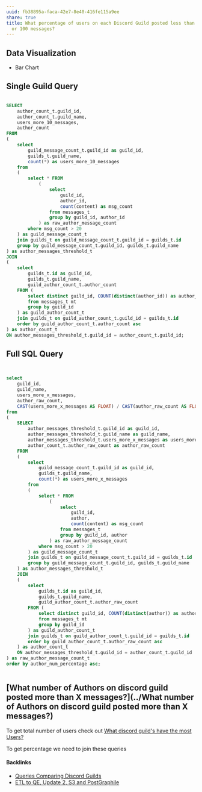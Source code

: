 ```yaml
---
uuid: fb38895a-faca-42e7-8e40-416fe115a9ee
share: true
title: What percentage of users on each Discord Guild posted less than 1, 3, 10,
  or 100 messages?
---
```

## Data Visualization

* Bar Chart

## Single Guild Query

``` SQL

SELECT 
	author_count_t.guild_id,
	author_count_t.guild_name,
	users_more_10_messages,
	author_count
FROM 
(
	select 
		guild_message_count_t.guild_id as guild_id,
		guilds_t.guild_name,
		count(*) as users_more_10_messages
	from 
	(
		select * FROM
			(
				select 
					guild_id,
					author_id,
					count(content) as msg_count
				from messages_t
				group by guild_id, author_id
			) as raw_author_message_count
		where msg_count > 20
	) as guild_message_count_t
	join guilds_t on guild_message_count_t.guild_id = guilds_t.id
	group by guild_message_count_t.guild_id, guilds_t.guild_name
) as author_messages_threshold_t 
JOIN 
(
	select 
		guilds_t.id as guild_id, 
		guilds_t.guild_name, 
		guild_author_count_t.author_count 
	FROM (
		select distinct guild_id, COUNT(distinct(author_id)) as author_count
		from messages_t mt 
		group by guild_id
	) as guild_author_count_t
	join guilds_t on guild_author_count_t.guild_id = guilds_t.id
	order by guild_author_count_t.author_count asc
) as author_count_t
ON author_messages_threshold_t.guild_id = author_count_t.guild_id;

```

## Full SQL Query

``` SQL


select 
	guild_id,
	guild_name,
	users_more_x_messages,
	author_raw_count,
	CAST(users_more_x_messages AS FLOAT) / CAST(author_raw_count AS FLOAT) * 100 as author_num_percentage
from 
(
	SELECT 
		author_messages_threshold_t.guild_id as guild_id,
		author_messages_threshold_t.guild_name as guild_name,
		author_messages_threshold_t.users_more_x_messages as users_more_x_messages,
		author_count_t.author_raw_count as author_raw_count
	FROM 
	(
		select 
			guild_message_count_t.guild_id as guild_id,
			guilds_t.guild_name,
			count(*) as users_more_x_messages
		from 
		(
			select * FROM
				(
					select 
						guild_id,
						author,
						count(content) as msg_count
					from messages_t
					group by guild_id, author 
				) as raw_author_message_count
			where msg_count > 20
		) as guild_message_count_t
		join guilds_t on guild_message_count_t.guild_id = guilds_t.id
		group by guild_message_count_t.guild_id, guilds_t.guild_name
	) as author_messages_threshold_t 
	JOIN 
	(
		select 
			guilds_t.id as guild_id, 
			guilds_t.guild_name, 
			guild_author_count_t.author_raw_count 
		FROM (
			select distinct guild_id, COUNT(distinct(author)) as author_raw_count
			from messages_t mt 
			group by guild_id
		) as guild_author_count_t
		join guilds_t on guild_author_count_t.guild_id = guilds_t.id
		order by guild_author_count_t.author_raw_count asc
	) as author_count_t
	ON author_messages_threshold_t.guild_id = author_count_t.guild_id
) as raw_author_message_count_t
order by author_num_percentage asc;



```


## [What number of Authors on discord guild posted more than X messages?](../What number of Authors on discord guild posted more than X messages?)


To get total number of users check out [What discord guild's have the most Users?](../a1f0f53d-327b-4999-9d06-81d2c14a5eb5)

To get percentage we need to join these queries




#### Backlinks

* [Queries Comparing Discord Guilds](/0c4bbdac-febf-4e8e-861f-c36ef88a71c9)
* [ETL to QE, Update 2, S3 and PostGraphile](/01d14af7-0d89-4c3a-90a8-12696e01e036)